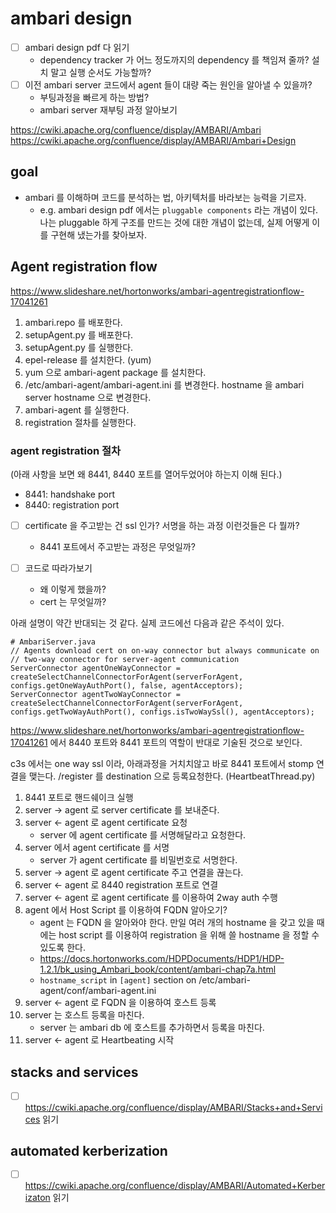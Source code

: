 # ambari design

- [ ] ambari design pdf 다 읽기
  - dependency tracker 가 어느 정도까지의 dependency 를 책임져 줄까? 설치 말고 실행 순서도 가능할까?
- [ ] 이전 ambari server 코드에서 agent 들이 대량 죽는 원인을 알아낼 수 있을까?
  - 부팅과정을 빠르게 하는 방법?
  - ambari server 재부팅 과정 알아보기

https://cwiki.apache.org/confluence/display/AMBARI/Ambari
https://cwiki.apache.org/confluence/display/AMBARI/Ambari+Design


## goal

- ambari 를 이해하며 코드를 분석하는 법, 아키텍처를 바라보는 능력을 기르자.
  - e.g. ambari design pdf 에서는 `pluggable components` 라는 개념이 있다. 나는 pluggable 하게 구조를 만드는 것에 대한 개념이 없는데, 실제 어떻게 이를 구현해 냈는가를 찾아보자.





## Agent registration flow

https://www.slideshare.net/hortonworks/ambari-agentregistrationflow-17041261

1. ambari.repo 를 배포한다.
1. setupAgent.py 를 배포한다.
1. setupAgent.py 를 실행한다.
1. epel-release 를 설치한다. (yum)
1. yum 으로 ambari-agent package 를 설치한다.
1. /etc/ambari-agent/ambari-agent.ini 를 변경한다. hostname 을 ambari server hostname 으로 변경한다.
1. ambari-agent 를 실행한다.
1. registration 절차를 실행한다.

### agent registration 절차

(아래 사항을 보면 왜 8441, 8440 포트를 열어두었어야 하는지 이해 된다.)
- 8441: handshake port
- 8440: registration port

- [ ] certificate 을 주고받는 건 ssl 인가? 서명을 하는 과정 이런것들은 다 뭘까?
  - 8441 포트에서 주고받는 과정은 무엇일까?


- [ ] 코드로 따라가보기
  - 왜 이렇게 했을까?
  - cert 는 무엇일까?

아래 설명이 약간 반대되는 것 같다. 실제 코드에선 다음과 같은 주석이 있다.

```
# AmbariServer.java
// Agents download cert on on-way connector but always communicate on
// two-way connector for server-agent communication
ServerConnector agentOneWayConnector = createSelectChannelConnectorForAgent(serverForAgent, configs.getOneWayAuthPort(), false, agentAcceptors);
ServerConnector agentTwoWayConnector = createSelectChannelConnectorForAgent(serverForAgent, configs.getTwoWayAuthPort(), configs.isTwoWaySsl(), agentAcceptors);
```

https://www.slideshare.net/hortonworks/ambari-agentregistrationflow-17041261 에서 
8440 포트와 8441 포트의 역할이 반대로 기술된 것으로 보인다.

c3s 에서는 one way ssl 이라, 아래과정을 거치치않고 바로 8441 포트에서 stomp 연결을 맺는다.
/register 를 destination 으로 등록요청한다. (HeartbeatThread.py)


1. 8441 포트로 핸드쉐이크 실행
1. server -> agent 로 server certificate 를 보내준다.
1. server <- agent 로 agent certificate 요청
   - server 에 agent certificate 를 서명해달라고 요청한다.
1. server 에서 agent certificate 를 서명
   - server 가 agent certificate 를 비밀번호로 서명한다.
1. server -> agent 로 agent certificate 주고 연결을 끊는다.
1. server <- agent 로 8440 registration 포트로 연결
1. server <- agent 로 agent certificate 를 이용하여 2way auth 수행
1. agent 에서 Host Script 를 이용하여 FQDN 알아오기?
   - agent 는 FQDN 을 알아와야 한다. 만일 여러 개의 hostname 을 갖고 있을 때에는 host script 를 이용하여 registration 을 위해 쓸 hostname 을 정할 수 있도록 한다.
   - https://docs.hortonworks.com/HDPDocuments/HDP1/HDP-1.2.1/bk_using_Ambari_book/content/ambari-chap7a.html
   - `hostname_script` in `[agent]` section on /etc/ambari-agent/conf/ambari-agent.ini
1. server <- agent 로 FQDN 을 이용하여 호스트 등록
1. server 는 호스트 등록을 마친다.
   - server 는 ambari db 에 호스트를 추가하면서 등록을 마친다.
1. server <- agent 로 Heartbeating 시작

## stacks and services

- [ ] https://cwiki.apache.org/confluence/display/AMBARI/Stacks+and+Services 읽기

## automated kerberization

- [ ] https://cwiki.apache.org/confluence/display/AMBARI/Automated+Kerberizaton 읽기

